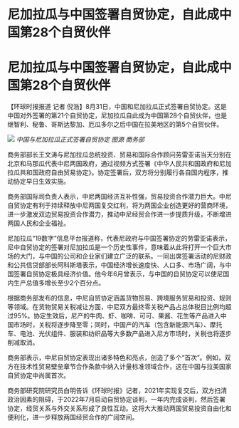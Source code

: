 # 尼加拉瓜与中国签署自贸协定，自此成中国第28个自贸伙伴

# 尼加拉瓜与中国签署自贸协定，自此成中国第28个自贸伙伴

【环球时报报道 记者
倪浩】8月31日，中国和尼加拉瓜正式签署自贸协定。这是中国对外签署的第21个自贸协定，尼加拉瓜自此成为中国第28个自贸伙伴，也是继智利、秘鲁、哥斯达黎加、厄瓜多尔之后中国在拉美地区的第5个自贸伙伴。

![](https://inews.gtimg.com/om_bt/OzM-i7SYBMafmdJ13h5X81wYiCcfKRyJNSrcuEem7YDOUAA/1000)
_中国与尼加拉瓜正式签署自贸协定 图源 商务部_

商务部部长王文涛与尼加拉瓜总统投资、贸易和国际合作顾问劳雷亚诺当天分别在北京和马那瓜代表中尼两国政府，通过视频方式签署《中华人民共和国政府和尼加拉瓜共和国政府自由贸易协定》。协定签署后，双方将分别履行各自国内程序，推动协定早日生效实施。

商务部国际司负责人表示，中尼两国经济互补性强，贸易投资合作潜力巨大。中尼自贸协定有利于持续释放中尼两国复交红利，将为两国企业创造更好的营商环境，进一步激发双边贸易投资合作潜力，推动中尼经贸合作进一步提质升级，不断增进两国人民和企业福祉。

尼加拉瓜“19数字”信息平台报道称，代表尼政府与中国签署协定的劳雷亚诺表示，尼中自贸协定的签署对尼加拉瓜是一个历史性事件，意味着从此将打开一个巨大市场的大门，与中国的公司和企业家们建立广泛的联系。一同出席签署活动的尼财政和公共信贷部部长阿科斯塔表示，中国经济增长速度快、人口多、市场广阔，与中国签署自贸协定极具经济价值。他今年6月曾表示，与中国的自贸协定可以使尼国内生产总值多增长至少2个百分点。

根据商务部发布的信息，中尼自贸协定涵盖货物贸易、跨境服务贸易和投资、规则等领域。在货物贸易关税减让方面，中尼双方最终零关税产品占总体税目比例均超过95%。协定生效后，尼产的牛肉、虾、咖啡、可可、果酱、花生等产品进入中国市场时，关税将逐步降至零；同时，中国产的汽车（包含新能源汽车）、摩托车、电池、光伏组件、服装和纺织品等大多数产品进入尼方市场时，关税也将逐步削减取消。

商务部表示，中尼自贸协定表现出诸多特色和亮点，创造了多个“首次”。例如，双方在技术性贸易壁垒章节合作条款中纳入计量标准领域合作，这在中国与拉美国家自贸协定中尚属首次。

商务部研究院研究员白明告诉《环球时报》记者，2021年实现复交后，双方扫清政治因素的阻碍，于2022年7月启动自贸协定谈判，一年内完成谈判，然后签署协定，经贸关系与外交关系形成了良性互动。这将大大推动两国贸易投资自由化和便利化，进一步释放两国经贸合作的广阔空间。

